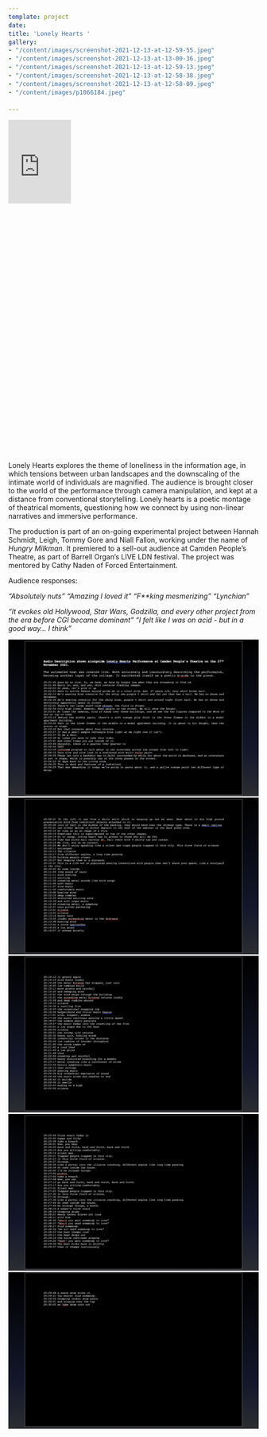 ```yaml
---
template: project
date: 
title: 'Lonely Hearts '
gallery:
- "/content/images/screenshot-2021-12-13-at-12-59-55.jpeg"
- "/content/images/screenshot-2021-12-13-at-13-00-36.jpeg"
- "/content/images/screenshot-2021-12-13-at-12-59-13.jpeg"
- "/content/images/screenshot-2021-12-13-at-12-58-38.jpeg"
- "/content/images/screenshot-2021-12-13-at-12-58-09.jpeg"
- "/content/images/p1066184.jpeg"

---
```

<div style="padding:133.33% 0 0 0;position:relative;"><iframe src="https://player.vimeo.com/video/656240669?h=cb78d07080&autoplay=1&title=0&byline=0&portrait=0" style="position:absolute;top:0;left:0;width:25%;height:25%;" frameborder="0" allow="autoplay; fullscreen; picture-in-picture" allowfullscreen></iframe></div><script src="https://player.vimeo.com/api/player.js"></script>

Lonely Hearts explores the theme of loneliness in the information age, in which tensions between urban landscapes and the downscaling of the intimate world of individuals are magnified. The audience is brought closer to the world of the performance through camera manipulation, and kept at a distance from conventional storytelling. Lonely hearts is a poetic montage of theatrical moments, questioning how we connect by using non-linear narratives and immersive performance.

The production is part of an on-going experimental project between Hannah Schmidt, Leigh, Tommy Gore and Niall Fallon, working under the name of _Hungry Milkman_. It premiered to a sell-out audience at Camden People’s Theatre, as part of Barrell Organ’s LIVE LDN festival. The project was mentored by Cathy Naden of Forced Entertainment.

Audience responses:

_“Absolutely nuts” “Amazing I loved it” “F**king mesmerizing” “Lynchian”_

_“It evokes old Hollywood, Star Wars, Godzilla, and every other project from the era before CGI became dominant” “I felt like I was on acid - but in a good way… I think”_

![](/content/images/screenshot-2021-12-14-at-13-45-21.png)![](/content/images/screenshot-2021-12-14-at-13-45-30.png)![](/content/images/screenshot-2021-12-14-at-13-45-36.png)![](/content/images/screenshot-2021-12-14-at-13-45-42.png)![](/content/images/screenshot-2021-12-14-at-13-45-49.png)